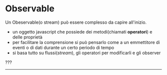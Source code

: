 # Observable

Un Obeservable(o stream) può essere complesso da capire all'inizio.

* un oggetto javascript che possiede dei metodi(chiamati __operatori__) e delle proprietà
* per facilitare la comprensione si può pensarlo come a un emmettitore di eventi o di dati durante un certo periodo di tempo
* si basa tutto su flussi(_stream_), gli operatori per modificarli e gli observer

???

---